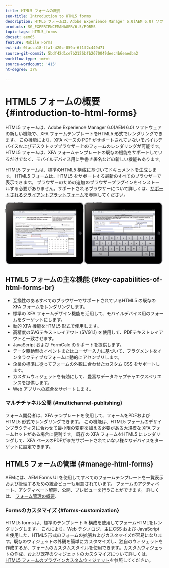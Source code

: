 ```yaml
---
title: HTML5 フォームの概要
seo-title: Introduction to HTML5 forms
description: HTML5 フォームは、Adobe Experience Manager 6.0(AEM 6.0) ソフトウェアの新しい機能で、XFA フォームテンプレートをHTML5 形式でレンダリングできます。
products: SG_EXPERIENCEMANAGER/6.5/FORMS
topic-tags: hTML5_forms
docset: aem65
feature: Mobile Forms
exl-id: 0facca18-ffa1-420c-859a-6f1f2c449d71
source-git-commit: 5bdf42d1ce7b2126bfb2670049deec4b6eaedba2
workflow-type: tm+mt
source-wordcount: '415'
ht-degree: 37%

---
```


# HTML5 フォームの概要{#introduction-to-html-forms}

HTML5 フォームは、Adobe Experience Manager 6.0(AEM 6.0) ソフトウェアの新しい機能で、XFA フォームテンプレートをHTML5 形式でレンダリングできます。 この機能により、XFA ベースの PDF がサポートされていないモバイルデバイスおよびデスクトップブラウザー上のフォームのレンダリングが可能です。HTML5 フォームは、XFA フォームテンプレートの既存の機能をサポートしているだけでなく、モバイルデバイス用に手書き署名などの新しい機能もあります。

HTML5 フォームは、標準のHTML5 構成に基づいてドキュメントを生成します。 HTML5 フォームは、HTML5 をサポートする最新のすべてのブラウザーで表示できます。 ブラウザーのための追加のブラウザープラグインをインストールする必要がありません。サポートされるブラウザーについて詳しくは、[サポートされるクライアントプラットフォーム](https://adobe.com/go/learn_aemforms_documentation_63_jp)を参照してください。

![HTML5 フォームプレビュー](do-not-localize/mobile_form_on_an_ipad_date_14.png)

## HTML5 フォームの主な機能 {#key-capabilities-of-html-forms-br}

* 互換性のあるすべてのブラウザーでサポートされているHTML5 の既存の XFA フォームをレンダリングします。
* 標準の XFA フォームデザイン機能を活用して、モバイルデバイス用のフォームをターゲットにします。
* 動的 XFA 機能をHTML5 形式で使用します。
* 高精度のSVGテキストレイアウト (SVG1.1) を使用して、PDFテキストレイアウトと一致させます。
* JavaScript および FormCalc のサポートを提供します。
* データ駆動型のイベントまたはユーザー入力に基づいて、フラグメントをインタラクティブなフォームに動的にアセンブリします。
* 企業の標準に従ってフォームの外観に合わせたカスタム CSS をサポートします。
* カスタムウィジェットを有効にして、豊富なデータキャプチャエクスペリエンスを提供します。
* Web アプリへの統合をサポートします。

### マルチチャネル公開 {#multichannel-publishing}

フォーム開発者は、XFA テンプレートを使用して、フォームをPDFおよびHTML5 形式でレンダリングできます。 この機能は、HTML5 フォームのデザインプラクティスに合わせて最小限の変更を加える必要がある大規模な XFA フォームセットがある場合に便利です。 既存の XFA フォームをHTML5 にレンダリングして、XFA ベースのPDFがまだサポートされていない様々なデバイスをターゲットに設定できます。

## HTML5 フォームの管理 {#manage-html-forms}

AEMには、AEM Forms UI を使用してすべてのフォームテンプレートを一覧表示および管理するための統合ビューも用意されています。 フォームのアクティベート、アクティベート解除、公開、プレビューを行うことができます。 詳しくは、 [フォーム管理の概要](../../forms/using/introduction-managing-forms.md).

### Formsのカスタマイズ {#forms-customization}

HTML5 forms は、標準のテンプレート 5 構成を使用してフォームHTMLをレンダリングします。 これにより、Web テクノロジ、主にCSS および JavaScript を使用した、HTML5 形式のフォームの拡張およびカスタマイズが容易になります。既存のウィジェットの外観を簡単にカスタマイズし、独自のウィジェットを作成するか、フォームのカスタムスタイルを使用できます。カスタムウィジェットの作成、および既存のウィジェットのカスタマイズについて詳しくは、[HTML5 フォームのプラグインカスタムウィジェット](../../forms/using/custom-widgets.md)を参照してください。
